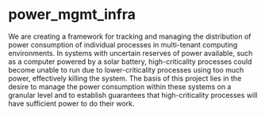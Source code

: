 # power_mgmt_infra

We are creating a framework for tracking and managing the distribution of power consumption of individual processes in multi-tenant computing environments. In systems with uncertain reserves of power available, such as a computer powered by a solar battery, high-criticality processes could become unable to run due to lower-criticality processes using too much power, effectively killing the system. The basis of this project lies in the desire to manage the power consumption within these systems on a granular level and to establish guarantees that high-criticality processes will have sufficient power to do their work.
